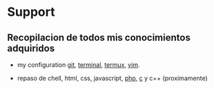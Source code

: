 <html>
    <head>
        <meta charset="UTF-8">
		<meta name="viewport" content="width=device-width, initial-scale=1.0">
		<meta http-equiv="content-type" content="text/html; charset=windows-1252">
		<title>Note</title>
		<!-- <link rel="stylesheet" href="html\css\style.css"> -->
		<!-- <link rel="stylesheet" href="css\styleBase.css"> -->
		<!-- <link href="https://fonts.googleapis.com/css?family=Handlee" rel="stylesheet"> -->
    </head>

<h1> Support </h1>
<h2>Recopilacion de todos mis <strong>conocimientos adquiridos</strong></h2>

* my configuration <a href="Doc/git.md">git</a>, <a href="Doc/terminal.md">terminal</a>, <a href="Doc/termux.md">termux</a>, <a href="Doc/vim.md">vim</a>.

* repaso de chell, html, css, javascript, <a href="Doc/php.md">php</a>, <a href="Doc/repaso_c.md">c</a> y c++ (proximamente)
</html>
